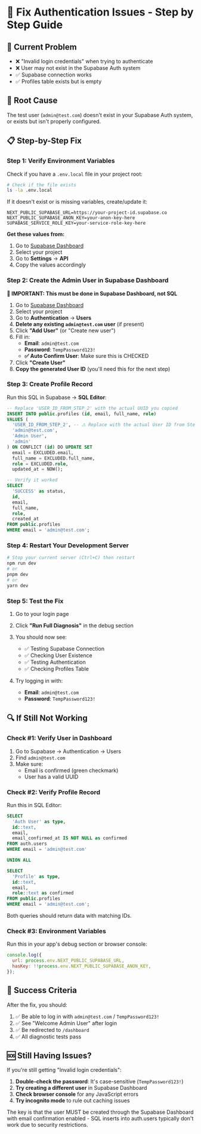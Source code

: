 # 🔧 Fix Authentication Issues - Step by Step Guide

## 🚨 Current Problem

- ❌ "Invalid login credentials" when trying to authenticate
- ❌ User may not exist in the Supabase Auth system
- ✅ Supabase connection works
- ✅ Profiles table exists but is empty

## 🎯 Root Cause

The test user (`admin@test.com`) doesn't exist in your Supabase Auth system, or exists but isn't properly configured.

## 📋 Step-by-Step Fix

### Step 1: Verify Environment Variables

Check if you have a `.env.local` file in your project root:

```bash
# Check if the file exists
ls -la .env.local
```

If it doesn't exist or is missing variables, create/update it:

```env
NEXT_PUBLIC_SUPABASE_URL=https://your-project-id.supabase.co
NEXT_PUBLIC_SUPABASE_ANON_KEY=your-anon-key-here
SUPABASE_SERVICE_ROLE_KEY=your-service-role-key-here
```

**Get these values from:**

1. Go to [Supabase Dashboard](https://supabase.com/dashboard)
2. Select your project
3. Go to **Settings** → **API**
4. Copy the values accordingly

### Step 2: Create the Admin User in Supabase Dashboard

**🚨 IMPORTANT: This must be done in Supabase Dashboard, not SQL**

1. Go to [Supabase Dashboard](https://supabase.com/dashboard)
2. Select your project
3. Go to **Authentication** → **Users**
4. **Delete any existing `admin@test.com` user** (if present)
5. Click **"Add User"** (or "Create new user")
6. Fill in:
   - **Email**: `admin@test.com`
   - **Password**: `TempPassword123!`
   - **✅ Auto Confirm User**: Make sure this is CHECKED
7. Click **"Create User"**
8. **Copy the generated User ID** (you'll need this for the next step)

### Step 3: Create Profile Record

Run this SQL in Supabase → **SQL Editor**:

```sql
-- Replace 'USER_ID_FROM_STEP_2' with the actual UUID you copied
INSERT INTO public.profiles (id, email, full_name, role)
VALUES (
  'USER_ID_FROM_STEP_2', -- ⚠️ Replace with the actual User ID from Step 2
  'admin@test.com',
  'Admin User',
  'admin'
) ON CONFLICT (id) DO UPDATE SET
  email = EXCLUDED.email,
  full_name = EXCLUDED.full_name,
  role = EXCLUDED.role,
  updated_at = NOW();

-- Verify it worked
SELECT
  'SUCCESS' as status,
  id,
  email,
  full_name,
  role,
  created_at
FROM public.profiles
WHERE email = 'admin@test.com';
```

### Step 4: Restart Your Development Server

```bash
# Stop your current server (Ctrl+C) then restart
npm run dev
# or
pnpm dev
# or
yarn dev
```

### Step 5: Test the Fix

1. Go to your login page
2. Click **"Run Full Diagnosis"** in the debug section
3. You should now see:

   - ✅ Testing Supabase Connection
   - ✅ Checking User Existence
   - ✅ Testing Authentication
   - ✅ Checking Profiles Table

4. Try logging in with:
   - **Email**: `admin@test.com`
   - **Password**: `TempPassword123!`

## 🔍 If Still Not Working

### Check #1: Verify User in Dashboard

1. Go to Supabase → Authentication → Users
2. Find `admin@test.com`
3. Make sure:
   - Email is confirmed (green checkmark)
   - User has a valid UUID

### Check #2: Verify Profile Record

Run this in SQL Editor:

```sql
SELECT
  'Auth User' as type,
  id::text,
  email,
  email_confirmed_at IS NOT NULL as confirmed
FROM auth.users
WHERE email = 'admin@test.com'

UNION ALL

SELECT
  'Profile' as type,
  id::text,
  email,
  role::text as confirmed
FROM public.profiles
WHERE email = 'admin@test.com';
```

Both queries should return data with matching IDs.

### Check #3: Environment Variables

Run this in your app's debug section or browser console:

```javascript
console.log({
  url: process.env.NEXT_PUBLIC_SUPABASE_URL,
  hasKey: !!process.env.NEXT_PUBLIC_SUPABASE_ANON_KEY,
});
```

## 🎉 Success Criteria

After the fix, you should:

1. ✅ Be able to log in with `admin@test.com` / `TempPassword123!`
2. ✅ See "Welcome Admin User" after login
3. ✅ Be redirected to `/dashboard`
4. ✅ All diagnostic tests pass

## 🆘 Still Having Issues?

If you're still getting "Invalid login credentials":

1. **Double-check the password**: It's case-sensitive (`TempPassword123!`)
2. **Try creating a different user** in Supabase Dashboard
3. **Check browser console** for any JavaScript errors
4. **Try incognito mode** to rule out caching issues

The key is that the user MUST be created through the Supabase Dashboard with email confirmation enabled - SQL inserts into auth.users typically don't work due to security restrictions.
